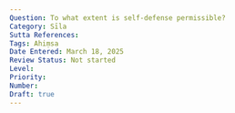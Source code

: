```yaml
---
Question: To what extent is self-defense permissible?
Category: Sīla
Sutta References:
Tags: Ahiṃsa
Date Entered: March 18, 2025
Review Status: Not started
Level: 
Priority: 
Number: 
Draft: true
---
```

